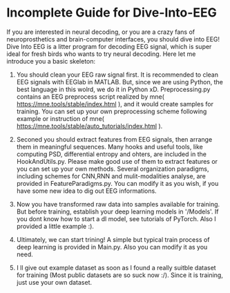 # Incomplete Guide for Dive-Into-EEG
If you are interested in neural decoding, or you are a crazy fans of neuroprosthetics and brain-computer interfaces, you should dive into EEG!
Dive Into EEG is a litter program for decoding EEG signal, which is super ideal for fresh birds who wants to try neural decoding. Here let me introduce you a basic skeleton:

1. You should clean your EEG raw signal first. It is recommended to clean EEG signals with EEGlab in MATLAB. But, since we are using Python, the best language in this wolrd, we do it in Python xD. Preprocessing.py contains an EEG preprocess script realized by mne( https://mne.tools/stable/index.html ), and it would create samples for training. You can set up your own preprocessing scheme following example or instruction of mne( https://mne.tools/stable/auto_tutorials/index.html ).

2. Seconed you should extract features from EEG signals, then arrange them in meaningful sequences. Many hooks and useful tools, like computing PSD, differential entropy and ohters, are included in the HookAndUtils.py. Please make good use of them to extract features or you can set up your own methods. Several organization paradigms, including schemes for CNN,RNN and mulit-modalities analyse, are provided in FeatureParadigms.py. You can modify it as you wish, if you have some new idea to dig out EEG informations.

3. Now you have transformed raw data into samples available for training. But before training, establish your deep learning models in '/Models'. If you dont know how to start a dl model, see tutorials of PyTorch. Also I provided a little example :).

4. Ultimately, we can start trining! A simple but typical train process of deep learning is provided in Main.py. Also you can modify it as you need.

5. I ll give out example dataset as soon as I found a really suitble dataset for training (Most public datasets are so suck now :/). Since it is training, just use your own dataset.
